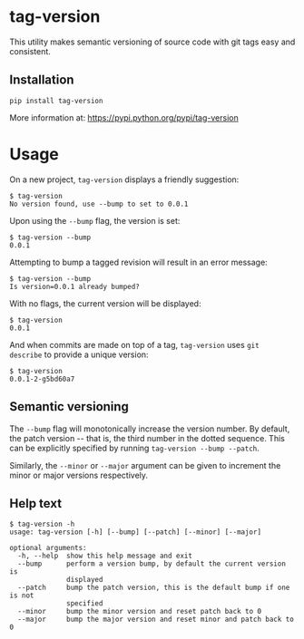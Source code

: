 # tag-version

This utility makes semantic versioning of source code with git tags easy and consistent.

## Installation

```
pip install tag-version
```

More information at: https://pypi.python.org/pypi/tag-version

# Usage

On a new project, `tag-version` displays a friendly suggestion:

```
$ tag-version
No version found, use --bump to set to 0.0.1
```

Upon using the `--bump` flag, the version is set:

```
$ tag-version --bump
0.0.1
```

Attempting to bump a tagged revision will result in an error message:

```
$ tag-version --bump
Is version=0.0.1 already bumped?
```

With no flags, the current version will be displayed:

```
$ tag-version
0.0.1
```

And when commits are made on top of a tag, `tag-version` uses `git describe` to provide a unique version:

```
$ tag-version
0.0.1-2-g5bd60a7
```

## Semantic versioning

The `--bump` flag will monotonically increase the version number.  By default, the patch version -- that is, the third number in the dotted sequence.  This can be explicitly specified by running `tag-version --bump --patch`.

Similarly, the `--minor` or `--major` argument can be given to increment the minor or major versions respectively.


## Help text

```
$ tag-version -h
usage: tag-version [-h] [--bump] [--patch] [--minor] [--major]

optional arguments:
  -h, --help  show this help message and exit
  --bump      perform a version bump, by default the current version is
              displayed
  --patch     bump the patch version, this is the default bump if one is not
              specified
  --minor     bump the minor version and reset patch back to 0
  --major     bump the major version and reset minor and patch back to 0
```
